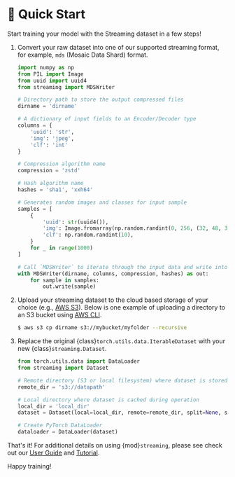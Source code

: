 # 🚀 Quick Start

Start training your model with the Streaming dataset in a few steps!

1. Convert your raw dataset into one of our supported streaming format, for example, `mds` (Mosaic Data Shard) format.

    ```python
    import numpy as np
    from PIL import Image
    from uuid import uuid4
    from streaming import MDSWriter

    # Directory path to store the output compressed files
    dirname = 'dirname'

    # A dictionary of input fields to an Encoder/Decoder type
    columns = {
        'uuid': 'str',
        'img': 'jpeg',
        'clf': 'int'
    }

    # Compression algorithm name
    compression = 'zstd'

    # Hash algorithm name
    hashes = 'sha1', 'xxh64'

    # Generates random images and classes for input sample
    samples = [
        {
            'uuid': str(uuid4()),
            'img': Image.fromarray(np.random.randint(0, 256, (32, 48, 3), np.uint8)),
            'clf': np.random.randint(10),
        }
        for _ in range(1000)
    ]

    # Call `MDSWriter` to iterate through the input data and write into a shard `mds` file
    with MDSWriter(dirname, columns, compression, hashes) as out:
        for sample in samples:
            out.write(sample)
    ```

2. Upload your streaming dataset to the cloud based storage of your choice (e.g., [AWS S3](https://aws.amazon.com/s3/)). Below is one example of uploading a directory to an S3 bucket using [AWS CLI](https://aws.amazon.com/cli/).
    <!--pytest.mark.skip-->
    ```bash
    $ aws s3 cp dirname s3://mybucket/myfolder --recursive
    ```

3. Replace the original {class}`torch.utils.data.IterableDataset` with your new {class}`streaming.Dataset`.
    <!--pytest.mark.skip-->
    ```python
    from torch.utils.data import DataLoader
    from streaming import Dataset

    # Remote directory (S3 or local filesystem) where dataset is stored
    remote_dir = 's3://datapath'

    # Local directory where dataset is cached during operation
    local_dir = 'local_dir'
    dataset = Dataset(local=local_dir, remote=remote_dir, split=None, shuffle=True)

    # Create PyTorch DataLoader
    dataloader = DataLoader(dataset)
    ```

That's it!  For additional details on using {mod}`streaming`, please see check out our [User Guide](user_guide.md) and [Tutorial](../tutorial/).

Happy training!
